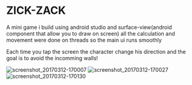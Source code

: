 # ZICK-ZACK
A mini game i build using android studio and surface-view(android component that allow you to draw on screen) all the calculation and movement 
were done on threads so the main ui runs smoothly 

Each time you tap the screen the character change his direction and the goal is to avoid the incomming walls!


![screenshot_20170312-170007](https://cloud.githubusercontent.com/assets/21143253/23832936/f73f53c6-0746-11e7-9cdf-7cfd25b6997a.png)
![screenshot_20170312-170027](https://cloud.githubusercontent.com/assets/21143253/23832919/dde42e42-0746-11e7-922f-b6f4177b2f26.png)
![screenshot_20170312-170130](https://cloud.githubusercontent.com/assets/21143253/23832909/cd6ca38c-0746-11e7-8a56-7e0f24d49646.png)

